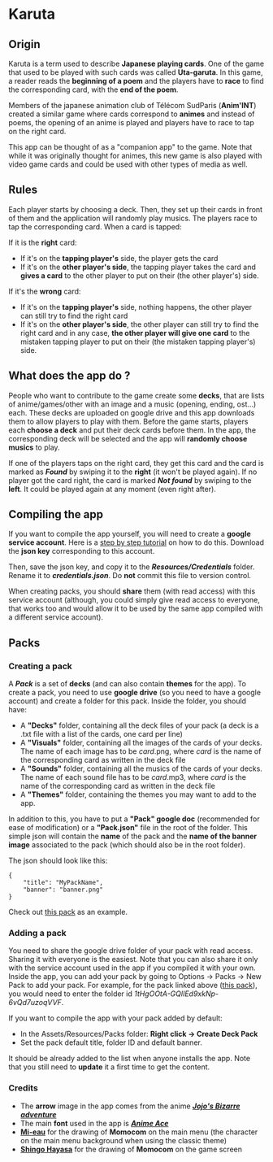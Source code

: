 # Karuta

## Origin

Karuta is a term used to describe **Japanese playing cards**. One of the game that used to be played with such cards was called **Uta-garuta**. In this game, a reader reads the **beginning of a poem** and the players have to **race** to find the corresponding card, with the **end of the poem**.

Members of the japanese animation club of Télécom SudParis (**Anim'INT**) created a similar game where cards correspond to **animes** and instead of poems, the opening of an anime is played and players have to race to tap on the right card.

This app can be thought of as a "companion app" to the game.
Note that while it was originally thought for animes, this new game is also played with video game cards and could be used with other types of media as well.

## Rules

Each player starts by choosing a deck. Then, they set up their cards in front of them and the application will randomly play musics. The players race to tap the corresponding card. When a card is tapped:

If it is the **right** card:
- If it's on the **tapping player's** side, the player gets the card
- If it's on the **other player's side**, the tapping player takes the card and **gives a card** to the other player to put on their (the other player's) side.

If it's the **wrong** card:
- If it's on the **tapping player's** side, nothing happens, the other player can still try to find the right card
- If it's on the **other player's side**, the other player can still try to find the right card and in any case, **the other player will give one card** to the mistaken tapping player to put on their (the mistaken tapping player's) side.

## What does the app do ?

People who want to contribute to the game create some **decks**, that are lists of anime/games/other with an image and a music (opening, ending, ost...) each. These decks are uploaded on google drive and this app downloads them to allow players to play with them.
Before the game starts, players each **choose a deck** and put their deck cards before them. In the app, the corresponding deck will be selected and the app will **randomly choose musics** to play.

If one of the players taps on the right card, they get this card and the card is marked as ***Found*** by swiping it to the **right** (it won't be played again). If no player got the card right, the card is marked ***Not found*** by swiping to the **left**. It could be played again at any moment (even right after).

## Compiling the app

If you want to compile the app yourself, you will need to create a **google service account**. Here is a [step by step tutorial](https://docs.google.com/document/d/12QXZd3Mx1vfYl01hFiYyAt3YCLnMrHFted1_7m6b7w0) on how to do this. Download the **json key** corresponding to this account.

Then, save the json key, and copy it to the ***Resources/Credentials*** folder. Rename it to ***credentials.json***. Do **not** commit this file to version control.

When creating packs, you should **share** them (with read access) with this service account (although, you could simply give read access to everyone, that works too and would allow it to be used by the same app compiled with a different service account).


## Packs

### Creating a pack

A ***Pack*** is a set of **decks** (and can also contain **themes** for the app). To create a pack, you need to use **google drive** (so you need to have a google account) and create a folder for this pack.
Inside the folder, you should have:
- A **"Decks"** folder, containing all the deck files of your pack (a deck is a .txt file with a list of the cards, one card per line)
- A **"Visuals"** folder, containing all the images of the cards of your decks. The name of each image has to be *card*.png, where *card* is the name of the corresponding card as written in the deck file
- A **"Sounds"** folder, containing all the musics of the cards of your decks. The name of each sound file has to be *card*.mp3, where *card* is the name of the corresponding card as written in the deck file
- A **"Themes"** folder, containing the themes you may want to add to the app.

In addition to this, you have to put a **"Pack" google doc** (recommended for ease of modification) or a **"Pack.json"** file in the root of the folder. This simple json will contain the **name** of the pack and the **name of the banner image** associated to the pack (which should also be in the root folder).

The json should look like this:
```
{
    "title": "MyPackName",
    "banner": "banner.png"
}
```

Check out [this pack](https://drive.google.com/drive/folders/1tHgOOtA-GQlIEd9xkNp-6vQd7uzoqVVF) as an example.


### Adding a pack

You need to share the google drive folder of your pack with read access. Sharing it with everyone is the easiest. Note that you can also share it only with the service account used in the app if you compiled it with your own.
Inside the app, you can add your pack by going to Options -> Packs -> New Pack to add your pack. For example, for the pack linked above ([this pack](https://drive.google.com/drive/folders/1tHgOOtA-GQlIEd9xkNp-6vQd7uzoqVVF)), you would need to enter the folder id *1tHgOOtA-GQlIEd9xkNp-6vQd7uzoqVVF*.

If you want to compile the app with your pack added by default:
- In the Assets/Resources/Packs folder: **Right click -> Create Deck Pack**
- Set the pack default title, folder ID and default banner.

It should be already added to the list when anyone installs the app. Note that you still need to **update** it a first time to get the content.


### Credits

- The **arrow** image in the app comes from the anime [***Jojo's Bizarre adventure***](https://jojo-animation.com/)
- The main **font** used in the app is [***Anime Ace***](https://www.1001fonts.com/anime-ace-font.html)
- [**Mi-eau**](https://mi-eau.carrd.co/) for the drawing of **Momocom** on the main menu (the character on the main menu background when using the classic theme)
- [**Shingo Hayasa**](https://www.deviantart.com/shingo-hayasa) for the drawing of **Momocom** on the game screen
